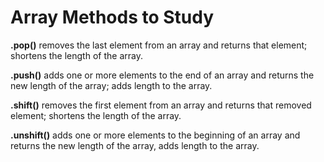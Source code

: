# Array Methods to Study

**.pop()** removes the last element from an array and returns that element; shortens the length of the array.

**.push()** adds one or more elements to the end of an array and returns the new length of the array; adds length to the array.


**.shift()** removes the first element from an array and returns that removed element; shortens the length of the array.

**.unshift()** adds one or more elements to the beginning of an array and returns the new length of the array, adds length to the array.
